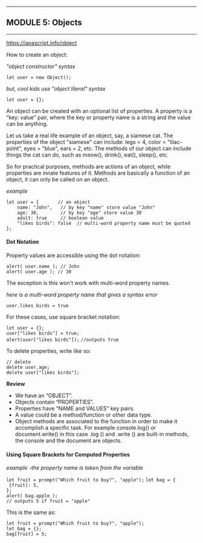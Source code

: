 
###

***

## MODULE 5: Objects

***

<https://javascript.info/object>

How to create an object:

*"object constructor" syntax*

`let user = new Object();`<br/>

*but, cool kids use "object literal" syntax*

`let user = {}; `<br/>

An object can be created with an optional list of properties. A property is a “key: value” pair, where the key or property name is a string and the value can be anything.

Let us take a real life example of an object, say, a siamese cat. The properties of the object "siamese" can include: legs = 4, color = "lilac-point", eyes = "blue", ears = 2, etc. The methods of our object can include things the cat can do, such as meow(), drink(), eat(), sleep(), etc. 

So for practical purposes, methods are actions of an object, while properties are innate features of it. Methods are basically a function of an object, it can only be called on an object.

*example*

`let user = {       // an object`<br/>
`    name: "John",   // by key "name" store value "John"`<br/>
`    age: 30,        // by key "age" store value 30`<br/>
`    adult: true     // boolean value`<br/>
`    "likes birds": false  // multi-word property name must be quoted`<br/>
`};`

#### Dot Notation

Property values are accessible using the dot notation:

`alert( user.name ); // John`<br/>
`alert( user.age ); // 30`


The exception is this won't work with multi-word property names.

*here is a multi-word property name that gives a syntax error*

`user.likes birds = true`

For these cases, use square bracket notation:

`let user = {};`<br/>
`user["likes birds"] = true;`<br/>
`alert(user["likes birds"]);`
`//outputs true`


To delete properties, write like so:

`// delete`<br/>
`delete user.age;`<br/>
`delete user["likes birds"];`


**Review**

* We have an “OBJECT”.
* Objects contain “PROPERTIES”.  
* Properties have “NAME and VALUES” key pairs. 
* A value could be a method/function or other data type.
* Object methods are associated to the function in order to make it accomplish a specific task. For example console.log() or document.write() in this case .log () and .write () are built-in methods, the console and the document are objects.

#### Using Square Brackets for Computed Properties

*example -the property name is taken from the variable*

`let fruit = prompt("Which fruit to buy?", "apple");`
`let bag = {`<br/>
`  [fruit]: 5, `<br/>
`};`<br/>
`alert( bag.apple ); `<br/>
`// outputs 5 if fruit = "apple"`

This is the same as:

`let fruit = prompt("Which fruit to buy?", "apple");`<br/>
`let bag = {};`<br/>
`bag[fruit] = 5;`<br/>
